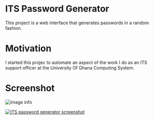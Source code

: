 # ITS Password Generator

This project is a web interface that generates passwords in a random fashion.

# Motivation

I started this projec to automate an aspect of the work I do as an ITS support officer at the University Of Ghana Computing System.

# Screenshot

![image info](./ADAMS/Desktop/pass-gen.PNG)

[![ITS password generator screenshot]()](https://drive.google.com/file/d/1ozLLqT1RXJmseM14IPMwSHMfizx5uTvM/view?usp=sharing)
